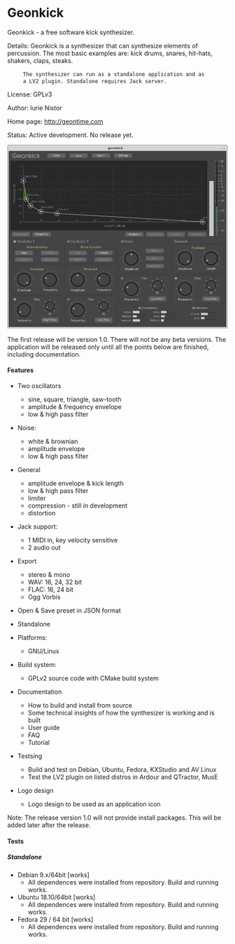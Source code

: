 # Geonkick

Geonkick - a free software kick synthesizer.

Details: Geonkick is a synthesizer that can synthesize elements
	 of percussion. The most basic examples are: kick drums,
	 snares, hit-hats, shakers, claps, steaks.

         The synthesizer can run as a standalone application and as
         a LV2 plugin. Standalone requires Jack server.

License: GPLv3

Author: Iurie Nistor

Home page: http://geontime.com

Status: Active development. No release yet.

![Screenshot](data/screenshot.png)

The first release will be version 1.0. There will not be any beta versions.
The application will be released only until all the points below are
finished, including documentation.

#### Features

* Two oscillators
     - sine, square, triangle, saw-tooth
     - amplitude & frequency envelope
     - low & high pass filter
* Noise:
     - white & brownian
     - amplitude envelope
     - low & high pass filter
* General
     - amplitude envelope & kick length
     - low & high pass filter
     - limiter
     - compression - still in development
     - distortion
* Jack support:
     - 1 MIDI in, key velocity sensitive
     - 2 audio out
* Export
     - stereo & mono
     - WAV: 16, 24, 32 bit
     - FLAC: 16, 24 bit
     - Ogg Vorbis
* Open & Save preset in JSON format
* Standalone
* Platforms:
  - GNU/Linux
* Build system:
  - GPLv2 source code with CMake build system

* Documentation
    - How to build and install from source
    - Some technical insights of how the synthesizer is working and is built
    - User guide
    - FAQ
    - Tutorial
* Testsing
    - Build and test on Debian, Ubuntu, Fedora, KXStudio and AV Linux
    - Test the LV2 plugin on listed distros in Ardour and QTractor, MusE
* Logo design
  - Logo design to be used as an application icon

Note: The release version 1.0 will not provide install packages.
      This will be added later after the release.

#### Tests

##### Standalone

* Debian 9.x/64bit  [works]
    - All dependences were installed from repository. Build and running works.
* Ubuntu 18.10/64bit [works]
    - All dependences were installed from repository. Build and running works.
* Fedora 29 / 64 bit [works]
    - All dependences were installed from repository. Build and running works.

